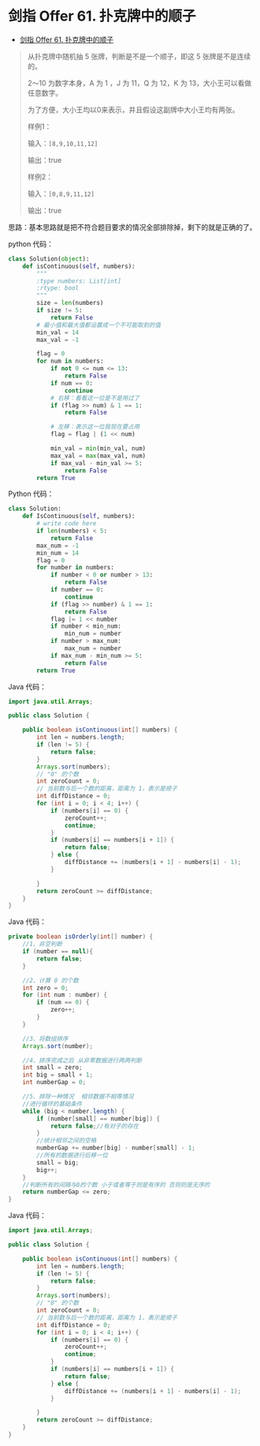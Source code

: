 # 剑指 Offer 61. 扑克牌中的顺子

+ [剑指 Offer 61. 扑克牌中的顺子](https://leetcode-cn.com/problems/bu-ke-pai-zhong-de-shun-zi-lcof/)





> 从扑克牌中随机抽 5 张牌，判断是不是一个顺子，即这 5 张牌是不是连续的。
>
> 2～10 为数字本身，A 为 1 ，J 为 11，Q 为 12，K 为 13，大小王可以看做任意数字。
>
> 为了方便，大小王均以0来表示，并且假设这副牌中大小王均有两张。
>
> 样例1：
>
> 输入：`[8,9,10,11,12]`
>
> 输出：true
>
> 样例2：
>
> 输入：`[0,8,9,11,12]`
>
> 输出：true

思路：基本思路就是把不符合题目要求的情况全部排除掉，剩下的就是正确的了。

python 代码：

```python
class Solution(object):
    def isContinuous(self, numbers):
        """
        :type numbers: List[int]
        :rtype: bool
        """
        size = len(numbers)
        if size != 5:
            return False
        # 最小值和最大值都设置成一个不可能取到的值
        min_val = 14
        max_val = -1

        flag = 0
        for num in numbers:
            if not 0 <= num <= 13:
                return False
            if num == 0:
                continue
            # 右移：看看这一位是不是用过了
            if (flag >> num) & 1 == 1:
                return False

            # 左移：表示这一位我现在要占用
            flag = flag | (1 << num)

            min_val = min(min_val, num)
            max_val = max(max_val, num)
            if max_val - min_val >= 5:
                return False
        return True
```

Python 代码：

```python
class Solution:
    def IsContinuous(self, numbers):
        # write code here
        if len(numbers) < 5:
            return False
        max_num = -1
        min_num = 14
        flag = 0
        for number in numbers:
            if number < 0 or number > 13:
                return False
            if number == 0:
                continue
            if (flag >> number) & 1 == 1:
                return False
            flag |= 1 << number
            if number < min_num:
                min_num = number
            if number > max_num:
                max_num = number
            if max_num - min_num >= 5:
                return False
        return True
```

Java 代码：

```java
import java.util.Arrays;

public class Solution {

    public boolean isContinuous(int[] numbers) {
        int len = numbers.length;
        if (len != 5) {
            return false;
        }
        Arrays.sort(numbers);
        // "0" 的个数
        int zeroCount = 0;
        // 当前数与后一个数的距离，距离为 1，表示是顺子
        int diffDistance = 0;
        for (int i = 0; i < 4; i++) {
            if (numbers[i] == 0) {
                zeroCount++;
                continue;
            }
            if (numbers[i] == numbers[i + 1]) {
                return false;
            } else {
                diffDistance += (numbers[i + 1] - numbers[i] - 1);
            }

        }
        return zeroCount >= diffDistance;
    }
}
```

Java 代码：

```java
private boolean isOrderly(int[] number) {
    //1、非空判断
    if (number == null){
        return false;
    }

    //2、计算 0 的个数
    int zero = 0;
    for (int num : number) {
        if (num == 0) {
            zero++;
        }
    }

    //3、将数组排序
    Arrays.sort(number);

    //4、排序完成之后 从非零数据进行两两判断
    int small = zero;
    int big = small + 1;
    int numberGap = 0;

    //5、排除一种情况  相邻数据不相等情况
    //进行循环的基础条件
    while (big < number.length) {
        if (number[small] == number[big]) {
            return false;//有对子的存在
        }
        //统计相邻之间的空格
        numberGap += number[big] - number[small] - 1;
        //所有的数据进行后移一位
        small = big;
        big++;
    }
    //判断所有的间隔与0的个数 小于或者等于则是有序的 否则则是无序的
    return numberGap <= zero;
}
```

Java 代码：

```java
import java.util.Arrays;

public class Solution {

    public boolean isContinuous(int[] numbers) {
        int len = numbers.length;
        if (len != 5) {
            return false;
        }
        Arrays.sort(numbers);
        // "0" 的个数
        int zeroCount = 0;
        // 当前数与后一个数的距离，距离为 1，表示是顺子
        int diffDistance = 0;
        for (int i = 0; i < 4; i++) {
            if (numbers[i] == 0) {
                zeroCount++;
                continue;
            }
            if (numbers[i] == numbers[i + 1]) {
                return false;
            } else {
                diffDistance += (numbers[i + 1] - numbers[i] - 1);
            }

        }
        return zeroCount >= diffDistance;
    }
}
```

<script src='https://cdnjs.cloudflare.com/ajax/libs/mathjax/2.7.5/MathJax.js?config=TeX-MML-AM_CHTML' async></script>

<script type="text/x-mathjax-config">
MathJax.Hub.Config({
tex2jax: {
  inlineMath: [['$','$'], ['\\(','\\)']],
  processEscapes: true
  },
displayAlign : "left",
TeX: {
        equationNumbers: {
            autoNumber: "all",
            useLabelIds: true
        }
    },
    "HTML-CSS": {
        linebreaks: {
            automatic: true
        },
        scale: 100,
        styles: {
          ".MathJax_Display": {
            "text-align": "left",
            "width" : "auto",
            "margin": "10px 0px 10px 0px !important",
            "background-color": "#f5f5f5 !important",
            "border-radius": "3px !important",
            border:  "1px solid #ccc !important",
            padding: "5px 5px 5px 5px !important"
          },
          ".MathJax": {
            "background-color": "#f5f5f5 !important",
            padding: "2px 2px 2px 2px !important"
          }
        }
    },
    SVG: {
        linebreaks: {
            automatic: true
        }
    }
});
</script>